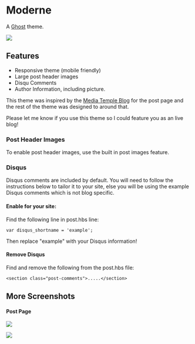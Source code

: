 # Moderne


A [Ghost](http://github.com/tryghost/ghost/) theme.

![](https://raw.githubusercontent.com/itsnydell/moderne/master/screenshot.jpg)

## Features

* Responsive theme (mobile friendly)
* Large post header images
* Disqu Comments
* Author Information, including picture.

This theme was inspired by the [Media Temple Blog](mediatemple.net/blog/) for the post page and the rest of the theme was designed to around that. 

Please let me know if you use this theme so I could feature you as an live blog!

### Post Header Images

To enable post header images, use the built in post images feature. 

### Disqus

Disqus comments are included by default. You will need to follow the instructions below to tailor it to your site, else you will be using the example Disqus comments which is not blog specific.

#### Enable for your site:

Find the following line in post.hbs line: 

```
var disqus_shortname = 'example';
```

Then replace "example" with your Disqus information!

#### Remove Disqus

Find and remove the following from the post.hbs file:

```
<section class="post-comments">.....</section>
```


## More Screenshots

#### Post Page

![](https://raw.githubusercontent.com/itsnydell/moderne/master/screenshot-post.jpg)

![](https://raw.githubusercontent.com/itsnydell/moderne/master/screenshot-post-lower.jpg)
